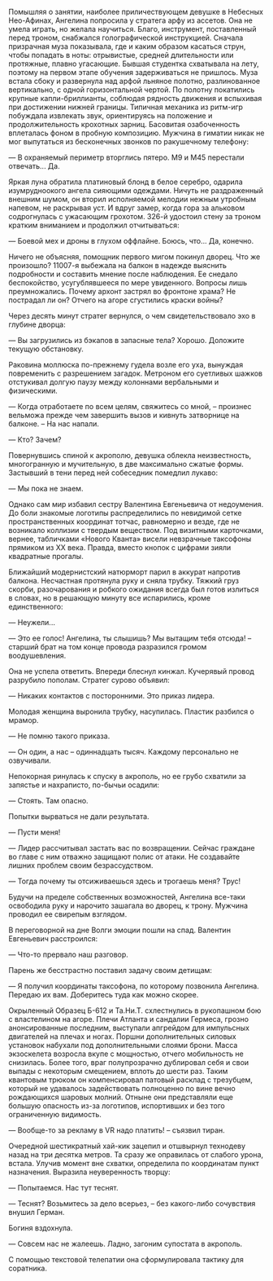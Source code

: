 Помышляя о занятии, наиболее приличествующем девушке в Небесных Нео-Афинах, Ангелина попросила у стратега арфу из ассетов. Она не умела играть, но желала научиться. Благо, инструмент, поставленный перед троном, снабжался голографической инструкцией. Сначала призрачная муза показывала, где и каким образом касаться струн, чтобы попадать в ноты: отрывистые, средней длительности или протяжные, плавно угасающие. Бывшая студентка схватывала на лету, поэтому на первом этапе обучения задерживаться не пришлось. Муза встала сбоку и развернула над арфой льняное полотно, разлинованное вертикально, с одной горизонтальной чертой. По полотну покатились крупные капли-бриллианты, соблюдая рядность движения и вспыхивая при достижении нижней границы. Типичная механика из ритм-игр побуждала извлекать звук, ориентируясь на положение и продолжительность крохотных зарниц. Басовитая озабоченность вплеталась фоном в пробную композицию. Мужчина в гиматии никак не мог выпутаться из бесконечных звонков по ракушечному телефону:

— В охраняемый периметр вторглись пятеро. М9 и М45 перестали отвечать... Да.

Яркая луна обратила платиновый блонд в белое серебро, одарила изумрудноокого ангела сияющими одеждами. Ничуть не раздраженный внешним шумом, он вторил исполняемой мелодии нежным утробным напевом, не раскрывая уст. И вдруг замер, когда гора за альковом содрогнулась с ужасающим грохотом. 326-й удостоил стену за троном кратким вниманием и продолжил отчитываться:

— Боевой мех и дроны в глухом оффлайне. Боюсь, что... Да, конечно.

Ничего не объясняя, помощник первого мигом покинул дворец. Что же произошло? 11007-я выбежала на балкон в надежде выяснить подробности и составить мнение после наблюдения. Ее снедало беспокойство, усугублявшееся по мере увиденного. Вопросы лишь преумножались. Почему архонт застрял во фронтоне храма? Не пострадал ли он? Отчего на агоре сгустились краски войны? 

Через десять минут стратег вернулся, о чем свидетельствовало эхо в глубине дворца:

— Вы загрузились из бэкапов в запасные тела? Хорошо. Доложите текущую обстановку.

Раковина моллюска по-прежнему гудела возле его уха, вынуждая повременить с разрешением загадок. Метроном его суетливых шажков отстукивал долгую паузу между колоннами вербальными и физическими.

— Когда отработаете по всем целям, свяжитесь со мной, – произнес вельможа прежде чем завершить вызов и кивнуть затворнице на балконе. – На нас напали.

— Кто? Зачем?

Повернувшись спиной к акрополю, девушка облекла неизвестность, многогранную и мучительную, в две максимально сжатые формы. Застывший в тени перед ней собеседник помедлил лукаво:

— Мы пока не знаем.

Однако сам мир избавил сестру Валентина Евгеньевича от недоумения. До боли знакомые логотипы распределились по невидимой сетке пространственных координат тотчас, равномерно и везде, где не возникало коллизии с твердым веществом. Под визитными карточками, вернее, табличками «Нового Кванта» висели невзрачные таксофоны прямиком из XX века. Правда, вместо кнопок с цифрами зияли квадратные прогалы.

Ближайший модернистский натюрморт парил в аккурат напротив балкона. Несчастная протянула руку и сняла трубку. Тяжкий груз скорби, разочарования и робкого ожидания всегда был готов излиться в словах, но в решающую минуту все испарились, кроме единственного:

— Неужели...

— Это ее голос! Ангелина, ты слышишь? Мы вытащим тебя отсюда! – старший брат на том конце провода разразился громом воодушевления.

Она не успела ответить. Впереди блеснул кинжал. Кучерявый провод разрубило пополам. Стратег сурово объявил:

— Никаких контактов с посторонними. Это приказ лидера.

Молодая женщина выронила трубку, насупилась. Пластик разбился о мрамор.

— Не помню такого приказа.

— Он один, а нас – одиннадцать тысяч. Каждому персонально не озвучивали.

Непокорная ринулась к спуску в акрополь, но ее грубо схватили за запястье и нахраписто, по-бычьи осадили:

— Стоять. Там опасно.

Попытки вырваться не дали результата.

— Пусти меня!

— Лидер рассчитывал застать вас по возвращении. Сейчас граждане во главе с ним отважно защищают полис от атаки. Не создавайте лишних проблем своим безрассудством.

— Тогда почему ты отсиживаешься здесь и трогаешь меня? Трус!

Будучи на пределе собственных возможностей, Ангелина все-таки освободила руку и нарочито зашагала во дворец, к трону. Мужчина проводил ее свирепым взглядом.

В переговорной на дне Волги эмоции пошли на спад. Валентин Евгеньевич расстроился:

— Что-то прервало наш разговор.

Парень же бесстрастно поставил задачу своим детищам:

— Я получил координаты таксофона, по которому позвонила Ангелина. Передаю их вам. Доберитесь туда как можно скорее. 

Окрыленный Образец Б-612 и Та.Ни.Т. схлестнулись в рукопашном бою с властелином на агоре. Плечи Атланта и сандалии Гермеса, грозно анонсированные последним, выступали апгрейдом для импульсных двигателей на плечах и ногах. Поршни дополнительных силовых установок набухали под дополнительными слоями брони. Масса экзоскелета возросла вкупе с мощностью, отчего мобильность не снизилась. Более того, враг полупрозрачно дублировал себя и свои выпады с некоторым смещением, вплоть до шести раз. Таким квантовым трюком он компенсировал патовый расклад с трезубцем, который не удавалось задействовать полноценно по вине вечно рождающихся шаровых молний. Отныне они представляли еще большую опасность из-за логотипов, испортивших и без того ограниченную видимость.

— Вообще-то за рекламу в VR надо платить! – съязвил тиран.

Очередной шестикратный хай-кик зацепил и отшвырнул технодеву назад на три десятка метров. Та сразу же оправилась от слабого урона, встала. Улучив момент вне схватки, определила по координатам пункт назначения. Выразила неуверенность творцу:

— Попытаемся. Нас тут теснят.

— Теснят? Возьмитесь за дело всерьез, – без какого-либо сочувствия внушил Герман.

Богиня вздохнула. 

— Совсем нас не жалеешь. Ладно, загоним супостата в акрополь.

С помощью текстовой телепатии она сформулировала тактику для соратника.
